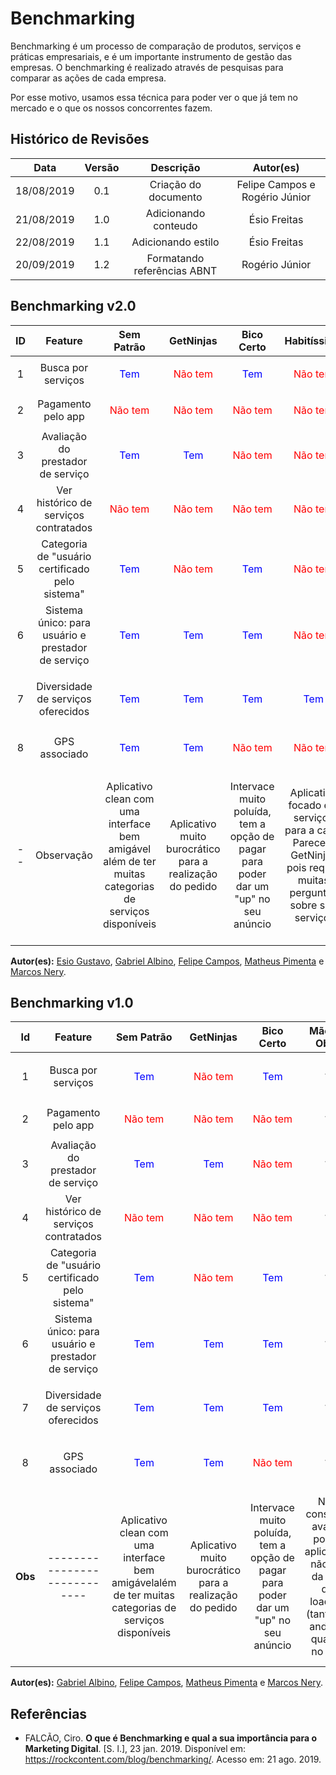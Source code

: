 # Benchmarking

Benchmarking é um processo de comparação de produtos, serviços e práticas empresariais, e é um importante instrumento de gestão das empresas. O benchmarking é realizado através de pesquisas para comparar as ações de cada empresa.

Por esse motivo, usamos essa técnica para poder ver o que já tem no mercado e o que os nossos concorrentes fazem.

## Histórico de Revisões

|    Data    | Versão |      Descrição       |           Autor(es)            |
| :--------: | :----: | :------------------: | :----------------------------: |
| 18/08/2019 |  0.1   | Criação do documento | Felipe Campos e Rogério Júnior |
| 21/08/2019 |  1.0   | Adicionando conteudo |          Ésio Freitas          |
| 22/08/2019 |  1.1   |  Adicionando estilo  |          Ésio Freitas          |
| 20/09/2019 |  1.2   | Formatando referências ABNT | Rogério Júnior |

## Benchmarking v2.0

|  ID   |                      Feature                       |                                              Sem Patrão                                               |                           GetNinjas                           |                                     Bico Certo                                      |                                                  Habitíssimo                                                  |                                                             Me Ajuda App                                                              |                                                                      Workana                                                                       |                                                     Freelancers                                                     |
| :---: | :------------------------------------------------: | :---------------------------------------------------------------------------------------------------: | :-----------------------------------------------------------: | :---------------------------------------------------------------------------------: | :-----------------------------------------------------------------------------------------------------------: | :-----------------------------------------------------------------------------------------------------------------------------------: | :------------------------------------------------------------------------------------------------------------------------------------------------: | :-----------------------------------------------------------------------------------------------------------------: |
|   1   |                 Busca por serviços                 |                                    <p style="color: blue;">Tem</p>                                    | <p style="color: red;"><p style="color: red;">Não tem</p></p> |                           <p style="color: blue;">Tem</p>                           |                                      <p style="color: red;">Não tem</p>                                       |                                                  <p style="color: red;">Não tem</p>                                                   |                                                          <p style="color: blue;">Tem</p>                                                           |                                           <p style="color: blue;">Tem</p>                                           |
|   2   |                 Pagamento pelo app                 |                                  <p style="color: red;">Não tem</p>                                   |              <p style="color: red;">Não tem</p>               |                         <p style="color: red;">Não tem</p>                          |                                      <p style="color: red;">Não tem</p>                                       |                                                                   ?                                                                   |                                                                         ?                                                                          |                                           <p style="color: blue;">Tem</p>                                           |
|   3   |         Avaliação do prestador de serviço          |                                   <p   style="color: blue;">Tem</p>                                   |                <p style="color: blue;">Tem</p>                |                         <p style="color: red;">Não tem</p>                          |                                      <p style="color: red;">Não tem</p>                                       |                                                                   ?                                                                   |                                                                         ?                                                                          |                                           <p style="color: blue;">Tem</p>                                           |
|   4   |       Ver histórico de serviços contratados        |                                  <p style="color: red;">Não tem</p>                                   |              <p style="color: red;">Não tem</p>               |                         <p style="color: red;">Não tem</p>                          |                                      <p style="color: red;">Não tem</p>                                       |                                                    <p style="color: blue;">Tem</p>                                                    |                                                                         ?                                                                          |                                           <p style="color: blue;">Tem</p>                                           |
|   5   |  Categoria de "usuário certificado pelo sistema"   |                                    <p style="color: blue;">Tem</p>                                    |              <p style="color: red;">Não tem</p>               |                           <p style="color: blue;">Tem</p>                           |                                      <p style="color: red;">Não tem</p>                                       |                                                  <p style="color: red;">Não tem</p>                                                   |                                                                         ?                                                                          |                                         <p style="color: red;">Não tem</p>                                          |
|   6   | Sistema único: para usuário e prestador de serviço |                                    <p style="color: blue;">Tem</p>                                    |                <p style="color: blue;">Tem</p>                |                           <p style="color: blue;">Tem</p>                           |                                      <p style="color: red;">Não tem</p>                                       |                                                  <p style="color: red;">Não tem</p>                                                   |                                                          <p style="color: blue;">Tem</p>                                                           |                                           <p style="color: blue;">Tem</p>                                           |
|   7   |         Diversidade de serviços oferecidos         |                                    <p style="color: blue;">Tem</p>                                    |                <p style="color: blue;">Tem</p>                |                           <p style="color: blue;">Tem</p>                           |                                        <p style="color: blue;">Tem</p>                                        |                                                  <p style="color: red;">Não tem</p>                                                   |                                                 <p style="color: red;">Não tem</p> (Maioria de TI)                                                 |                                 <p style="color: red;">Não tem</p> (Maioria de TI)                                  |
|   8   |                   GPS associado                    |                                    <p style="color: blue;">Tem</p>                                    |                <p style="color: blue;">Tem</p>                |                         <p style="color: red;">Não tem</p>                          |                                      <p style="color: red;">Não tem</p>                                       |                                                    <p style="color: blue;">Tem</p>                                                    |                                                                         ?                                                                          |                                         <p style="color: red;">Não tem</p>                                          |
|  --   |                     Observação                     | Aplicativo clean com uma interface bem amigável além de ter muitas categorias de serviços disponíveis |   Aplicativo muito burocrático para a realização do pedido    | Intervace muito poluída, tem a opção de pagar para poder dar um "up" no seu anúncio | Aplicativo focado em serviços para a casa. Parece o GetNinjas pois requer muitas perguntas sobre seu serviço. | Aplicativo focado em serviços de limpeza, porém o serviço não foi aceito por ninguém, então não dá pra testar algumas funcionalidades | Apliativo de freelancers, interface pouco agradável e o sistema de cadastro está com bug, os serviços oferecidos são apenas na área de TI e Design | Apliativo de freelancers, parece ser uma comunidade bem ativa, porém os serviços oferecidos são majoritariamente TI |

**Autor(es):** [Esio Gustavo](https://github.com/EsioFreitas), [Gabriel Albino](https://github.com/gabrielalbino), [Felipe Campos](https://github.com/fepas), [Matheus Pimenta](https://github.com/Matheusss03) e [Marcos Nery](https://github.com/MarcosNBJ).

## Benchmarking v1.0

|   Id    |                      Feature                       |                                              Sem Patrão                                              |                        GetNinjas                         |                                     Bico Certo                                      |                                            Mão de Obra                                             |                                                  Habitíssimo                                                  |  Fast Salon   |                                                             Me Ajuda App                                                              |                                                                      Workana                                                                       |                                                     Freelancers                                                     |           I Prestador           |             99 Frellas             |             Diaríssima             |               Rappi                |
| :-----: | :------------------------------------------------: | :--------------------------------------------------------------------------------------------------: | :------------------------------------------------------: | :---------------------------------------------------------------------------------: | :------------------------------------------------------------------------------------------------: | :-----------------------------------------------------------------------------------------------------------: | :-----------: | :-----------------------------------------------------------------------------------------------------------------------------------: | :------------------------------------------------------------------------------------------------------------------------------------------------: | :-----------------------------------------------------------------------------------------------------------------: | :-----------------------------: | :--------------------------------: | :--------------------------------: | :--------------------------------: |
|    1    |                 Busca por serviços                 |                                   <p style="color: blue;">Tem</p>                                    |            <p style="color: red;">Não tem</p>            |                           <p style="color: blue;">Tem</p>                           |                                                 ?                                                  |                                      <p style="color: red;">Não tem</p>                                       |       ?       |                                                  <p style="color: red;">Não tem</p>                                                   |                                                          <p style="color: blue;">Tem</p>                                                           |                                           <p style="color: blue;">Tem</p>                                           | <p style="color: blue;">Tem</p> |  <p style="color: blue;">Tem</p>   |  <p style="color: blue;">Tem</p>   | <p style="color: red;">Não tem</p> |
|    2    |                 Pagamento pelo app                 |                                  <p style="color: red;">Não tem</p>                                  |            <p style="color: red;">Não tem</p>            |                         <p style="color: red;">Não tem</p>                          |                                                 ?                                                  |                                      <p style="color: red;">Não tem</p>                                       |       ?       |                                                                   ?                                                                   |                                                                         ?                                                                          |                                           <p style="color: blue;">Tem</p>                                           |                ?                |  <p style="color: blue;">Tem</p>   |                 ?                  |  <p style="color: blue;">Tem</p>   |
|    3    |         Avaliação do prestador de serviço          |                                   <p style="color: blue;">Tem</p>                                    |             <p style="color: blue;">Tem</p>              |                         <p style="color: red;">Não tem</p>                          |                                                 ?                                                  |                                      <p style="color: red;">Não tem</p>                                       |       ?       |                                                                   ?                                                                   |                                                                         ?                                                                          |                                           <p style="color: blue;">Tem</p>                                           |                ?                |  <p style="color: blue;">Tem</p>   |  <p style="color: blue;">Tem</p>   |  <p style="color: blue;">Tem</p>   |
|    4    |       Ver histórico de serviços contratados        |                                  <p style="color: red;">Não tem</p>                                  |            <p style="color: red;">Não tem</p>            |                         <p style="color: red;">Não tem</p>                          |                                                 ?                                                  |                                      <p style="color: red;">Não tem</p>                                       |       ?       |                                                    <p style="color: blue;">Tem</p>                                                    |                                                                         ?                                                                          |                                           <p style="color: blue;">Tem</p>                                           |                ?                |  <p style="color: blue;">Tem</p>   |                 ?                  |  <p style="color: blue;">Tem</p>   |
|    5    |  Categoria de "usuário certificado pelo sistema"   |                                   <p style="color: blue;">Tem</p>                                    |            <p style="color: red;">Não tem</p>            |                           <p style="color: blue;">Tem</p>                           |                                                 ?                                                  |                                      <p style="color: red;">Não tem</p>                                       |       ?       |                                                  <p style="color: red;">Não tem</p>                                                   |                                                                         ?                                                                          |                                         <p style="color: red;">Não tem</p>                                          |                ?                |  <p style="color: blue;">Tem</p>   |                 ?                  | <p style="color: red;">Não tem</p> |
|    6    | Sistema único: para usuário e prestador de serviço |                                   <p style="color: blue;">Tem</p>                                    |             <p style="color: blue;">Tem</p>              |                           <p style="color: blue;">Tem</p>                           |                                                 ?                                                  |                                      <p style="color: red;">Não tem</p>                                       |       ?       |                                                  <p style="color: red;">Não tem</p>                                                   |                                                          <p style="color: blue;">Tem</p>                                                           |                                           <p style="color: blue;">Tem</p>                                           | <p style="color: blue;">Tem</p> |  <p style="color: blue;">Tem</p>   |  <p style="color: blue;">Tem</p>   | <p style="color: red;">Não tem</p> |
|    7    |         Diversidade de serviços oferecidos         |                                   <p style="color: blue;">Tem</p>                                    |             <p style="color: blue;">Tem</p>              |                           <p style="color: blue;">Tem</p>                           |                                                 ?                                                  |                                        <p style="color: blue;">Tem</p>                                        |       ?       |                                                  <p style="color: red;">Não tem</p>                                                   |                                                 <p style="color: red;">Não tem</p> (Maioria de TI)                                                 |                                 <p style="color: red;">Não tem</p> (Maioria de TI)                                  | <p style="color: blue;">Tem</p> | <p style="color: red;">Não tem</p> | <p style="color: red;">Não tem</p> | <p style="color: red;">Não tem</p> |
|    8    |                   GPS associado                    |                                   <p style="color: blue;">Tem</p>                                    |             <p style="color: blue;">Tem</p>              |                         <p style="color: red;">Não tem</p>                          |                                                 ?                                                  |                                      <p style="color: red;">Não tem</p>                                       |       ?       |                                                    <p style="color: blue;">Tem</p>                                                    |                                                                         ?                                                                          |                                         <p style="color: red;">Não tem</p>                                          | <p style="color: blue;">Tem</p> | <p style="color: red;">Não tem</p> |  <p style="color: blue;">Tem</p>   |  <p style="color: blue;">Tem</p>   |
| **Obs** |            ----------------------------            | Aplicativo clean com uma interface bem amigávelalém de ter muitas categorias de serviços disponíveis | Aplicativo muito burocrático para a realização do pedido | Intervace muito poluída, tem a opção de pagar para poder dar um "up" no seu anúncio | Não consegui avaliar pois o aplicativo não sai da tela de loading (tanto no android quanto no ios) | Aplicativo focado em serviços para a casa. Parece o GetNinjas pois requer muitas perguntas sobre seu serviço. | Site não abre | Aplicativo focado em serviços de limpeza, porém o serviço não foi aceito por ninguém, então não dá pra testar algumas funcionalidades | Apliativo de freelancers, interface pouco agradável e o sistema de cadastro está com bug, os serviços oferecidos são apenas na área de TI e Design | Apliativo de freelancers, parece ser uma comunidade bem ativa, porém os serviços oferecidos são majoritariamente TI |                                 |                                    |                                    |                                    |

**Autor(es):** [Gabriel Albino](https://github.com/gabrielalbino), [Felipe Campos](https://github.com/fepas), [Matheus Pimenta](https://github.com/Matheusss03) e [Marcos Nery](https://github.com/MarcosNBJ).

## Referências

* FALCÃO, Ciro. **O que é Benchmarking e qual a sua importância para o Marketing Digital**. [S. l.], 23 jan. 2019. Disponível em: https://rockcontent.com/blog/benchmarking/. Acesso em: 21 ago. 2019.